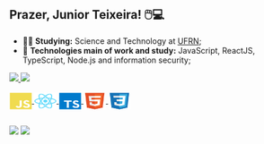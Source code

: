 ## Prazer, Junior Teixeira! :computer_mouse:💻

- :man_student: **Studying:** Science and Technology at [UFRN](https://www.ufrn.br/);
- 🌱 **Technologies main of work and study:** JavaScript, ReactJS, TypeScript, Node.js and information security;

<div>
  <a href="https://github.com/jrtxr">
  <img height="180em" src="https://github-readme-stats.vercel.app/api?username=jrtxr&show_icons=true&theme=dracula&include_all_commits=true"/>
  <img height="180em" src="https://github-readme-stats.vercel.app/api/top-langs/?username=jrtxr&layout=compact&langs_count=7&theme=dracula"/>
</div>
<div style="display: inline_block"><br>
  <img align="center" alt="Rafa-Js" height="30" width="40" src="https://raw.githubusercontent.com/devicons/devicon/master/icons/javascript/javascript-plain.svg">
  <img align="center" alt="Rafa-React" height="30" width="40" src="https://raw.githubusercontent.com/devicons/devicon/master/icons/react/react-original.svg">
  <img align="center" alt="Rafa-Ts" height="30" width="40" src="https://raw.githubusercontent.com/devicons/devicon/master/icons/typescript/typescript-plain.svg">
  <img align="center" alt="Rafa-HTML" height="30" width="40" src="https://raw.githubusercontent.com/devicons/devicon/master/icons/html5/html5-original.svg">
  <img align="center" alt="Rafa-CSS" height="30" width="40" src="https://raw.githubusercontent.com/devicons/devicon/master/icons/css3/css3-original.svg">
</div>
  
 ##
<div> 
  <a href = "mailto:juniorteixeira1805@gmail.com"><img src="https://img.shields.io/badge/-juniorteixeira1805@gmail.com-%23333?style=for-the-badge&logo=gmail&logoColor=white" target="_blank"></a>
  <a href="https://www.linkedin.com/in/gilvan-carlos/" target="_blank"><img src="https://img.shields.io/badge/-Gilvan Carlos Teixeira Junior-%230077B5?style=for-the-badge&logo=linkedin&logoColor=white"></a>
</div>

 
